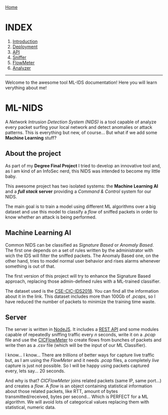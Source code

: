[Home](https://nagomez97.github.io/ML-NIDS/)

# INDEX
1. [Introduction](documentation.md)
2. [Deployment](deployment.md)
3. [API](api.md)
4. [Sniffer](sniffer.md)
5. [FlowMeter](sniffer.md)
6. [Analyzer](analyzer.md)

---

Welcome to the awesome tool ML-IDS documentation! Here you will learn verything about me!

# ML-NIDS
A _Network Intrusion Detection System (NIDS)_ is a tool capable of analyze every packet surfing your local network and detect anomalies or attack patterns. This is everything but new, of course... But what if we add some **Machine Learning** stuff?

## About the project
As part of my **Degree Final Project** I tried to develop an innovative tool and, as I am kind of an InfoSec nerd, this NIDS was intended to become my little baby.

This awesome project has two isolated systems: the **Machine Learning AI** and a **_full stack_ server** providing a _Command & Control_ system for our NIDS.

The main goal is to train a model using different ML algorithms over a big dataset and use this model to classify a _flow_ of sniffed packets in order to know whether an attack is being performed.

## Machine Learning AI
Common NIDS can be classified as _Signature Based_ or _Anomaly Based_. The first one depends on a set of rules written by the administrator with wich the IDS will filter the sniffed packets. The Anomaly Based one, on the other hand, tries to model normal user behavior and rises alarms whenever something is out of that.

The first version of this project will try to enhance the Signature Based approach, replacing those admin-defined rules with a ML-trained classifier.

The dataset used is the [CSE-CIC-IDS2018](https://www.unb.ca/cic/datasets/ids-2018.html). You can find  all the information about it in the link. This dataset includes more than 100Gb of _.pcaps_, so I have reduced the number of packets to minimize the training time waste.

## Server
The server is written in [NodeJS](https://nodejs.org). It includes a [REST API](api.md) and some modules capable of repeatedly sniffing traffic every _n_ seconds, write it on a _.pcap_ file and use the [CICFlowMeter](https://github.com/ahlashkari/CICFlowMeter) to create flows from bunches of packets and write then as a _.csv_ file (which will be the input of our ML Classifier).

I know... I know... There are _trillions_ of better ways for capture live traffic but, as I am using the _FlowMeter_ and it needs _.pcap_ files, a completely _live_ capture is just not possible. So I will be happy using packets captured every, lets say... 20 seconds.

And why is that? _CICFlowMeter_ joins related packets (same IP, same port...) and creates a _flow_. A _flow_ is an object containing statistical information about those related packets, like RTT, amount of bytes transmitted/received, bytes per second... Which is PERFECT for a ML algorithm. We will avoid lots of categorical values replacing them with statistical, numeric data.
